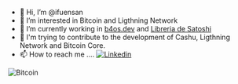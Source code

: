 - 👋 Hi, I’m @ifuensan
- 👀 I’m interested in Bitcoin and Ligthning Network
- 🌱 I’m currently working in [b4os.dev](https://b4os.dev) and [Libreria de Satoshi](https://www.libreriadesatoshi.com)
- 💞️ I'm trying to contribute to the development of Cashu, Ligthning Network and Bitcoin Core.
- 📫 How to reach me ....
[![Linkedin](https://img.shields.io/badge/LinkedIn-blue?style=for-the-badge&logo=linkedin&logoColor=white)](https://www.linkedin.com/in/ivanfuentessanchez/)

![Bitcoin](https://img.shields.io/badge/Bitcoin-000?style=for-the-badge&logo=bitcoin&logoColor=white)

<!---
ifuensan/ifuensan is a ✨ special ✨ repository because its `README.md` (this file) appears on your GitHub profile.
You can click the Preview link to take a look at your changes.
--->
